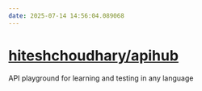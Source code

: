 ```yaml
---
date: 2025-07-14 14:56:04.089068
---
```


# [hiteshchoudhary/apihub](https://github.com/hiteshchoudhary/apihub)

API playground for learning and testing in any language